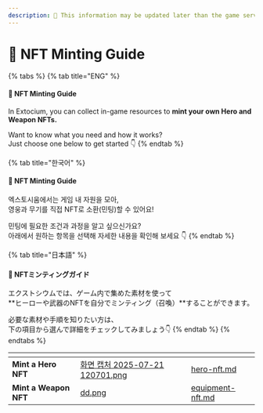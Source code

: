 ```yaml
---
description: 🛑 This information may be updated later than the game server data.
---
```


# 🧬 NFT Minting Guide

{% tabs %}
{% tab title="ENG" %}
#### 🧬 NFT Minting Guide

In Extocium, you can collect in-game resources to **mint your own Hero and Weapon NFTs.**

Want to know what you need and how it works?\
Just choose one below to get started 👇
{% endtab %}

{% tab title="한국어" %}
#### 🧬 NFT Minting Guide

엑스토시움에서는 게임 내 자원을 모아,\
영웅과 무기를 직접 NFT로 소환(민팅)할 수 있어요!

민팅에 필요한 조건과 과정을 알고 싶으신가요?\
아래에서 원하는 항목을 선택해 자세한 내용을 확인해 보세요 👇
{% endtab %}

{% tab title="日本語" %}
#### 🧬 NFTミンティングガイド

エクストシウムでは、ゲーム内で集めた素材を使って\
\*\*ヒーローや武器のNFTを自分でミンティング（召喚）\*\*することができます。

必要な素材や手順を知りたい方は、\
下の項目から選んで詳細をチェックしてみましょう👇
{% endtab %}
{% endtabs %}

<table data-view="cards" data-full-width="true"><thead><tr><th></th><th data-hidden data-card-cover data-type="files"></th><th data-hidden data-card-target data-type="content-ref"></th></tr></thead><tbody><tr><td><strong>Mint a Hero NFT</strong></td><td><a href="../../.gitbook/assets/화면 캡처 2025-07-21 120701.png">화면 캡처 2025-07-21 120701.png</a></td><td><a href="hero-nft.md">hero-nft.md</a></td></tr><tr><td><strong>Mint a Weapon NFT</strong></td><td><a href="../../.gitbook/assets/dd.png">dd.png</a></td><td><a href="equipment-nft.md">equipment-nft.md</a></td></tr></tbody></table>
